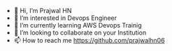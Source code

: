- 👋 Hi, I’m Prajwal HN
- 👀 I’m interested in Devops Engineer
- 🌱 I’m currently learning AWS Devops Trainig
- 💞️ I’m looking to collaborate on your Institution
- 📫 How to reach me https://github.com/prajwalhn06

<!---
Typhon69/Typhon69 is a ✨ special ✨ repository because its `README.md` (this file) appears on your GitHub profile.
You can click the Preview link to take a look at your changes.
--->
